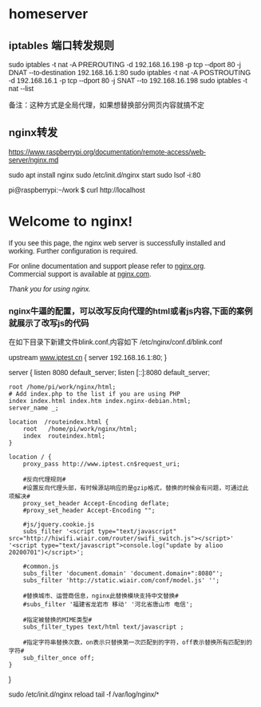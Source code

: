 # homeserver


## iptables 端口转发规则

sudo iptables -t nat -A PREROUTING -d 192.168.16.198 -p tcp --dport 80 -j DNAT --to-destination 192.168.16.1:80
sudo iptables -t nat -A POSTROUTING -d 192.168.16.1 -p tcp --dport 80 -j SNAT --to 192.168.16.198
sudo iptables -t nat  --list

备注：这种方式是全局代理，如果想替换部分网页内容就搞不定



## nginx转发

https://www.raspberrypi.org/documentation/remote-access/web-server/nginx.md

sudo apt install nginx
sudo /etc/init.d/nginx start
sudo lsof -i:80


pi@raspberrypi:~/work $ curl  http://localhost
<!DOCTYPE html>
<html>
<head>
<title>Welcome to nginx!</title>
<style>
    body {
        width: 35em;
        margin: 0 auto;
        font-family: Tahoma, Verdana, Arial, sans-serif;
    }
</style>
</head>
<body>
<h1>Welcome to nginx!</h1>
<p>If you see this page, the nginx web server is successfully installed and
working. Further configuration is required.</p>

<p>For online documentation and support please refer to
<a href="http://nginx.org/">nginx.org</a>.<br/>
Commercial support is available at
<a href="http://nginx.com/">nginx.com</a>.</p>

<p><em>Thank you for using nginx.</em></p>
</body>
</html>


### nginx牛逼的配置，可以改写反向代理的html或者js内容,下面的案例就展示了改写js的代码

在如下目录下新建文件blink.conf,内容如下
/etc/nginx/conf.d/blink.conf

upstream www.iptest.cn {
    server 192.168.16.1:80;
}

server {
    listen 8080 default_server;
    listen [::]:8080 default_server;


    root /home/pi/work/nginx/html;
    # Add index.php to the list if you are using PHP
    index index.html index.htm index.nginx-debian.html;
    server_name _;
    
    location  /routeindex.html {
        root   /home/pi/work/nginx/html;
        index  routeindex.html;
    }
    
    location / {
        proxy_pass http://www.iptest.cn$request_uri;
    
        #反向代理规则#
        #设置反向代理头部，有时候源站响应的是gzip格式，替换的时候会有问题，可通过此项解决#
        proxy_set_header Accept-Encoding deflate;
        #proxy_set_header Accept-Encoding "";
    
        #js/jquery.cookie.js
        subs_filter '<script type="text/javascript" src="http://hiwifi.wiair.com/router/swifi_switch.js"></script>' '<script type="text/javascript">console.log("update by alioo 20200701")</script>';
        
        #common.js
        subs_filter 'document.domain' 'document.domain+":8080"';
        subs_filter 'http://static.wiair.com/conf/model.js' '';
    
        #替换城市、运营商信息，nginx此替换模块支持中文替换#
        #subs_filter '福建省龙岩市 移动' '河北省唐山市 电信';
        
        #指定被替换的MIME类型#
        subs_filter_types text/html text/javascript ;
    
        #指定字符串替换次数，on表示只替换第一次匹配到的字符，off表示替换所有匹配到的字符#
        sub_filter_once off;
    }
}


sudo /etc/init.d/nginx reload
tail -f /var/log/nginx/*



